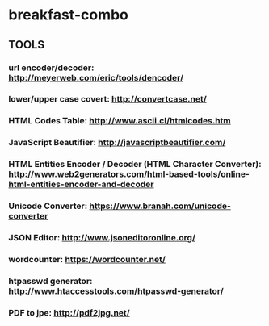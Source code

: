 # breakfast-combo
## TOOLS
### url encoder/decoder: http://meyerweb.com/eric/tools/dencoder/
### lower/upper case covert: http://convertcase.net/
### HTML Codes Table: http://www.ascii.cl/htmlcodes.htm
### JavaScript Beautifier: http://javascriptbeautifier.com/
### HTML Entities Encoder / Decoder (HTML Character Converter): http://www.web2generators.com/html-based-tools/online-html-entities-encoder-and-decoder
### Unicode Converter: https://www.branah.com/unicode-converter
### JSON Editor: http://www.jsoneditoronline.org/
### wordcounter: https://wordcounter.net/
### htpasswd generator: http://www.htaccesstools.com/htpasswd-generator/
### PDF to jpe: http://pdf2jpg.net/
